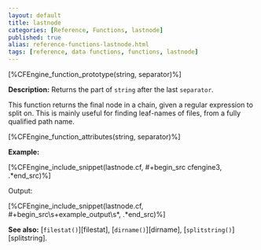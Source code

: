 ```yaml
---
layout: default
title: lastnode
categories: [Reference, Functions, lastnode]
published: true
alias: reference-functions-lastnode.html
tags: [reference, data functions, functions, lastnode]
---
```


[%CFEngine_function_prototype(string, separator)%]

**Description:** Returns the part of `string` after the last `separator`.

This function returns the final node in a chain, given a regular
expression to split on. This is mainly useful for finding leaf-names of
files, from a fully qualified path name.

[%CFEngine_function_attributes(string, separator)%]

**Example:**

[%CFEngine_include_snippet(lastnode.cf, #\+begin_src cfengine3, .*end_src)%]

Output:

[%CFEngine_include_snippet(lastnode.cf, #\+begin_src\s+example_output\s*, .*end_src)%]

**See also:** [`filestat()`][filestat], [`dirname()`][dirname],
[`splitstring()`][splitstring].
